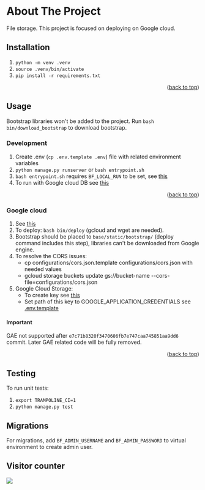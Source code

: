 # About The Project

File storage.
This project is focused on deploying on Google cloud.

## Installation

1. `python -m venv .venv`
2. `source .venv/bin/activate`
3. `pip install -r requirements.txt`

<p align="right">(<a href="#top">back to top</a>)</p>

## Usage

Bootstrap libraries won't be added to the project. Run `bash bin/download_bootstrap` to download bootstrap.

### Development

1. Create .env (`cp .env.template .env`) file with related environment variables
2. `python manage.py runserver` or `bash entrypoint.sh`
3. `bash entrypoint.sh` requires `BF_LOCAL_RUN` to be set, see [this](entrypoint.sh)
4. To run with Google cloud DB see [this](https://cloud.google.com/python/django/appengine#run-locally)

<p align="right">(<a href="#top">back to top</a>)</p>

### Google cloud

1. See [this](https://cloud.google.com/python/django/appengine)
2. To deploy: `bash bin/deploy` (gcloud and wget are needed).
3. Bootstrap should be placed to `base/static/bootstrap/` (deploy command includes this step),
libraries can't be downloaded from Google engine.
4. To resolve the CORS issues:
    - cp configurations/cors.json.template configurations/cors.json with needed values
    - gcloud storage buckets update gs://bucket-name --cors-file=configurations/cors.json
5. Google Cloud Storage:
    - To create key see [this](https://cloud.google.com/iam/docs/creating-managing-service-account-keys#iam-service-account-keys-create-console)
    - Set path of this key to GOOGLE_APPLICATION_CREDENTIALS see [.env.template](.env.template)

#### Important

GAE not supported after `e7c71b8320f3470606fb7e747caa745851aa9dd6` commit.
Later GAE related code will be fully removed.

<p align="right">(<a href="#top">back to top</a>)</p>

## Testing

To run unit tests:
1. `export TRAMPOLINE_CI=1`
2. `python manage.py test`

## Migrations

For migrations, add `BF_ADMIN_USERNAME` and `BF_ADMIN_PASSWORD` to virtual environment to create admin user.

## Visitor counter

<img src="https://profile-counter.glitch.me/aivgithub/count.svg" />
